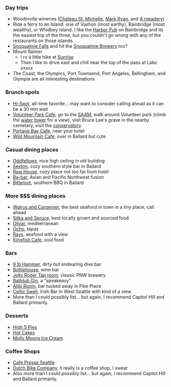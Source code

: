 ### Day trips
- Woodinville wineries ([Chateau St. Michelle](http://www.ste-michelle.com/), [Mark Ryan](http://www.markryanwinery.com/), and [A meadery](http://www.skyriverbrewing.com/))
- Ride a ferry to an Island: one of Vashon (most earthy), Bainbridge (most wealthy), or Whidbey island. I like the [Harbor Pub](http://harbourpub.com/) on Bainbridge and its the easiest trip of the three, but you couldn't go wrong with any of the restaurants on those islands.
- [Snoqualmie Falls](http://www.snoqualmiefalls.com/) and hit the [Snoqualmie Brewery](http://fallsbrew.com/) too?
- Mount Rainier 
    - I rx a little hike at [Sunrise](http://www.nps.gov/mora/planyourvisit/sunrise.htm)
    - Then I like to drive east and chill near the top of the pass at Lake xxxxx
- The Coast, the Olympics, Port Townsend, Port Angeles, Bellingham, and Olympia are all interesting destinations

### Brunch spots
- [Hi-Spot](http://www.yelp.com/biz/the-hi-spot-cafe-seattle###query:hi%20spot), all-time favorite... may want to consider calling ahead as it can be a 30 min wait
- [Volunteer Park Cafe](http://www.yelp.com/biz/volunteer-park-cafe-and-marketplace-seattle###query:volunteer%20park%20cafe), go to the [SAAM](http://www.seattleartmuseum.org/visit/visitSAAM.asp), walk around Volunteer park (climb the [water tower](http://www.yelp.com/biz/volunteer-park-water-tower-seattle) for a view), visit Bruce Lee's grave in the nearby cemetary, visit the [conservatory](http://www.yelp.com/biz/volunteer-park-conservatory-seattle).
- [Portage Bay Cafe](http://www.yelp.com/biz/portage-bay-caf%C3%A9-seattle-8), near your hotel
- [Wild Mountain Cafe](http://www.yelp.com/biz/wild-mountain-cafe-seattle###query:wild%20mountain), over in Ballard but cute

### Casual dining places
- [Oddfellows](http://www.yelp.com/biz/oddfellows-cafe-and-bar-seattle###query:Oddfellows%20Cafe%20%26%20Bar), nice high ceiling in old building
- [Sexton](http://www.yelp.com/biz/the-sexton-seattle###query:sexton), cozy southern style bar in Ballard
- [Row House](http://www.yelp.com/biz/row-house-cafe-seattle), cozy place not too far from hotel
- [Ba-bar](http://www.yelp.com/biz/ba-bar-seattle###query:babar%20seattle), Asian and Pacific Northwest fusion
- [Bitteroot](http://www.yelp.com/biz/bitterroot-bbq-seattle###query:Bitterroot%20BBQ), southern BBQ in Ballard

### More $$$ dining places
- [Walrus and Carpenter](http://www.yelp.com/biz/the-walrus-and-the-carpenter-seattle###query:Walrus%20And%20The%20Carpenter), the best seafood in town in a tiny place, call ahead
- [Sitka and Spruce](http://www.yelp.com/biz/sitka-and-spruce-seattle###query:sitka%20and%20spruce), best locally grown and sourced food
- [Olivar](http://www.yelp.com/biz/olivar-seattle-2), mediterranean
- [Ocho](http://www.yelp.com/biz/ocho-seattle###query:ocho), tapas
- [Rays](http://www.yelp.com/biz/rays-caf%C3%A9-seattle-2###query:Rays%20Boathouse%20Cafe%20%26%20Catering), seafood with a view
- [Kingfish Cafe](http://www.yelp.com/biz/the-kingfish-cafe-seattle), soul food

### Bars
- [9 lb Hammer](http://www.yelp.com/biz/9-lb-hammer-seattle), dirty but endearing dive bar
- [Bottlehouse](http://www.yelp.com/biz/bottlehouse-seattle###query:bottle%20house), wine bar
- [Jolly Roger Tap room](http://www.yelp.com/biz/jolly-roger-taproom-seattle), classic PNW brewery
- [Bathtub Gin](http://www.yelp.com/biz/bathtub-gin-and-co-seattle), a "speakeasy"
- [Alibi Room](http://www.yelp.com/biz/alibi-room-seattle), bar tucked away in Pike Place
- [Celtic Swell](http://www.yelp.com/biz/the-celtic-swell-seattle), Irish Bar in West Seattle with kind of a view
- More than I could possibly list... but again, I recommend Capitol Hill and Ballard primarily.

### Desserts
- [High 5 Pies](http://www.yelp.com/biz/high-5-pie-seattle-3)
- [Hot Cakes](http://www.yelp.com/biz/hot-cakes-molten-chocolate-cakery-seattle)
- [Molly Moons Ice Cream](http://www.yelp.com/biz/molly-moons-ice-cream-seattle-2###query:mollie%20moons)

### Coffee Shops
- [Cafe Presse Seattle](http://www.yelp.com/biz/caf%C3%A9-presse-seattle-2###query:cafe%20presse)
- [Dutch Bike Company](http://www.yelp.com/biz/dutch-bike-co-seattle-2###query:dutch%20bike%20company), it really is a coffee shop, I swear
- Also more than I could possibly list... but again, I recommend Capitol Hill and Ballard primarily.

